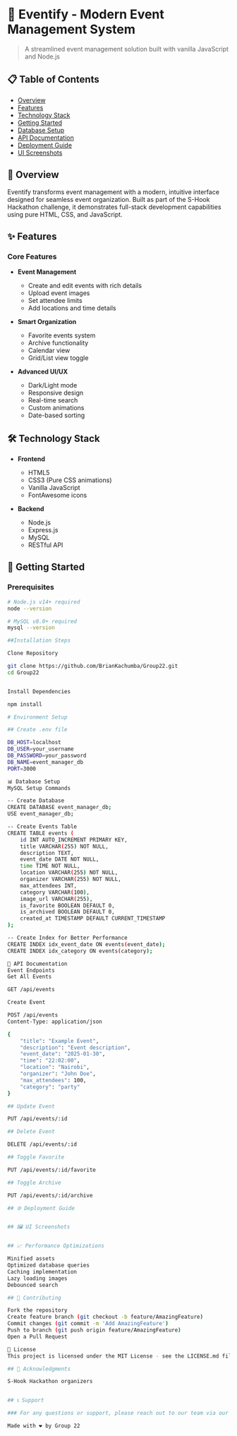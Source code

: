 # 🎉 Eventify - Modern Event Management System

> A streamlined event management solution built with vanilla JavaScript and Node.js

## 📋 Table of Contents

- [Overview](#overview)
- [Features](#features)
- [Technology Stack](#technology-stack)
- [Getting Started](#getting-started)
- [Database Setup](#database-setup)
- [API Documentation](#api-documentation)
- [Deployment Guide](#deployment-guide)
- [UI Screenshots](#ui-screenshots)

## 🌟 Overview

Eventify transforms event management with a modern, intuitive interface designed for seamless event organization. Built as part of the S-Hook Hackathon challenge, it demonstrates full-stack development capabilities using pure HTML, CSS, and JavaScript.

## ✨ Features

### Core Features

- **Event Management**
  - Create and edit events with rich details
  - Upload event images
  - Set attendee limits
  - Add locations and time details

- **Smart Organization**
  - Favorite events system
  - Archive functionality
  - Calendar view
  - Grid/List view toggle

- **Advanced UI/UX**
  - Dark/Light mode
  - Responsive design
  - Real-time search
  - Custom animations
  - Date-based sorting

## 🛠 Technology Stack

- **Frontend**
  - HTML5
  - CSS3 (Pure CSS animations)
  - Vanilla JavaScript
  - FontAwesome icons

- **Backend**
  - Node.js
  - Express.js
  - MySQL
  - RESTful API

## 🚀 Getting Started

### Prerequisites

```bash
# Node.js v14+ required
node --version

# MySQL v8.0+ required
mysql --version

##Installation Steps

Clone Repository

git clone https://github.com/BrianKachumba/Group22.git
cd Group22


Install Dependencies

npm install

# Environment Setup

## Create .env file

DB_HOST=localhost
DB_USER=your_username
DB_PASSWORD=your_password
DB_NAME=event_manager_db
PORT=3000

📊 Database Setup
MySQL Setup Commands

-- Create Database
CREATE DATABASE event_manager_db;
USE event_manager_db;

-- Create Events Table
CREATE TABLE events (
    id INT AUTO_INCREMENT PRIMARY KEY,
    title VARCHAR(255) NOT NULL,
    description TEXT,
    event_date DATE NOT NULL,
    time TIME NOT NULL,
    location VARCHAR(255) NOT NULL,
    organizer VARCHAR(255) NOT NULL,
    max_attendees INT,
    category VARCHAR(100),
    image_url VARCHAR(255),
    is_favorite BOOLEAN DEFAULT 0,
    is_archived BOOLEAN DEFAULT 0,
    created_at TIMESTAMP DEFAULT CURRENT_TIMESTAMP
);

-- Create Index for Better Performance
CREATE INDEX idx_event_date ON events(event_date);
CREATE INDEX idx_category ON events(category);

📡 API Documentation
Event Endpoints
Get All Events

GET /api/events

Create Event

POST /api/events
Content-Type: application/json

{
    "title": "Example Event",
    "description": "Event description",
    "event_date": "2025-01-30",
    "time": "22:02:00",
    "location": "Nairobi",
    "organizer": "John Doe",
    "max_attendees": 100,
    "category": "party"
}

## Update Event

PUT /api/events/:id

## Delete Event

DELETE /api/events/:id

## Toggle Favorite

PUT /api/events/:id/favorite

## Toggle Archive

PUT /api/events/:id/archive

## 🌐 Deployment Guide


## 🖼 UI Screenshots


## 📈 Performance Optimizations

Minified assets
Optimized database queries
Caching implementation
Lazy loading images
Debounced search

## 👥 Contributing

Fork the repository
Create feature branch (git checkout -b feature/AmazingFeature)
Commit changes (git commit -m 'Add AmazingFeature')
Push to branch (git push origin feature/AmazingFeature)
Open a Pull Request

📄 License
This project is licensed under the MIT License - see the LICENSE.md file for details.

## 🙏 Acknowledgments

S-Hook Hackathon organizers


## 📞 Support

### For any questions or support, please reach out to our team via our plp communication channels or contact us

Made with ❤️ by Group 22
